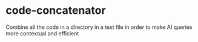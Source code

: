# code-concatenator
Combine all the code in a directory in a text file in order to make AI queries more contextual and efficient
